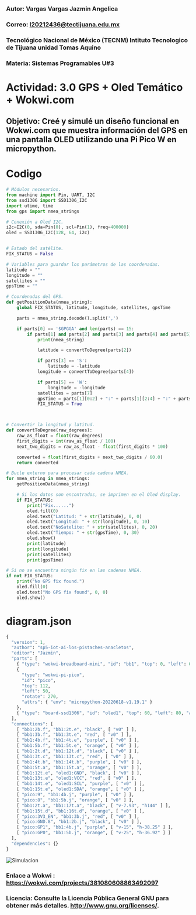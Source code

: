 ### Autor:    Vargas Vargas Jazmin Angelica 
### Correo:   l20212436@tectijuana.edu.mx
### Tecnológico Nacional de México (TECNM)  Intituto Tecnologico de Tijuana unidad Tomas Aquino
### Materia:  Sistemas Programables U#3
# Actividad: 3.0 GPS + Oled Temático + Wokwi.com
## Objetivo: Creé y simulé un diseño funcional en Wokwi.com que muestra información del GPS en una pantalla OLED utilizando una Pi Pico W en micropython.

# Codigo 

```python
# Módulos necesarios.
from machine import Pin, UART, I2C
from ssd1306 import SSD1306_I2C
import utime, time
from gps import nmea_strings

# Conexión a Oled I2C.
i2c=I2C(0, sda=Pin(0), scl=Pin(1), freq=400000)
oled = SSD1306_I2C(128, 64, i2c)


# Estado del satélite.
FIX_STATUS = False

# Variables para guardar los parámetros de las coordenadas.
latitude = ""
longitude = ""
satellites = ""
gpsTime = ""

# Coordenadas del GPS.
def getPositionData(nmea_string):
    global FIX_STATUS, latitude, longitude, satellites, gpsTime

    parts = nmea_string.decode().split(',')

    if parts[0] == '$GPGGA' and len(parts) == 15:
        if parts[1] and parts[2] and parts[3] and parts[4] and parts[5] and parts[6] and parts[7]:
            print(nmea_string)

            latitude = convertToDegree(parts[2])

            if parts[3] == 'S':
                latitude = -latitude
            longitude = convertToDegree(parts[4])

            if parts[5] == 'W':
                longitude = -longitude
            satellites = parts[7]
            gpsTime = parts[1][0:2] + ":" + parts[1][2:4] + ":" + parts[1][4:6]
            FIX_STATUS = True



# Convertir la longitud y latitud.
def convertToDegree(raw_degrees):
    raw_as_float = float(raw_degrees)
    first_digits = int(raw_as_float / 100)
    next_two_digits = raw_as_float - float(first_digits * 100)

    converted = float(first_digits + next_two_digits / 60.0)
    return converted

# Bucle externo para procesar cada cadena NMEA.
for nmea_string in nmea_strings:
    getPositionData(nmea_string)

    # Si los datos son encontrados, se imprimen en el Oled display.
    if FIX_STATUS:
        print("Fix......")
        oled.fill(0)
        oled.text("Latitud: " + str(latitude), 0, 0)
        oled.text("Longitud: " + str(longitude), 0, 10)
        oled.text("NoSatelite: " + str(satellites), 0, 20)
        oled.text("Tiempo: " + str(gpsTime), 0, 30)
        oled.show()
        print(latitude)
        print(longitude)
        print(satellites)
        print(gpsTime)

# Si no se encuentra ningún fix en las cadenas NMEA.
if not FIX_STATUS:
    print("No GPS fix found.")
    oled.fill(0)
    oled.text("No GPS fix found", 0, 0)
    oled.show()
```
# diagram.json
```python
{
  "version": 1,
  "author": "sp5-iot-ai-los-pistaches-anacletos",
  "editor": "Jazmin",
  "parts": [
    { "type": "wokwi-breadboard-mini", "id": "bb1", "top": 0, "left": 0, "attrs": {} },
    {
      "type": "wokwi-pi-pico",
      "id": "pico",
      "top": 112,
      "left": 50,
      "rotate": 270,
      "attrs": { "env": "micropython-20220618-v1.19.1" }
    },
    { "type": "board-ssd1306", "id": "oled1", "top": 60, "left": 80, "attrs": {} }
  ],
  "connections": [
    [ "bb1:2b.f", "bb1:2t.e", "black", [ "v0" ] ],
    [ "bb1:3b.f", "bb1:3t.e", "red", [ "v0" ] ],
    [ "bb1:4b.f", "bb1:4t.e", "purple", [ "v0" ] ],
    [ "bb1:5b.f", "bb1:5t.e", "orange", [ "v0" ] ],
    [ "bb1:2t.d", "bb1:12t.d", "black", [ "v0" ] ],
    [ "bb1:3t.c", "bb1:13t.c", "red", [ "v0" ] ],
    [ "bb1:4t.b", "bb1:14t.b", "purple", [ "v0" ] ],
    [ "bb1:5t.a", "bb1:15t.a", "orange", [ "v0" ] ],
    [ "bb1:12t.e", "oled1:GND", "black", [ "v0" ] ],
    [ "bb1:13t.e", "oled1:VCC", "red", [ "v0" ] ],
    [ "bb1:14t.e", "oled1:SCL", "purple", [ "v0" ] ],
    [ "bb1:15t.e", "oled1:SDA", "orange", [ "v0" ] ],
    [ "pico:9", "bb1:4b.j", "purple", [ "v0" ] ],
    [ "pico:8", "bb1:5b.j", "orange", [ "v0" ] ],
    [ "bb1:2t.a", "bb1:17t.a", "black", [ "v-7.93", "h144" ] ],
    [ "bb1:15t.d", "bb1:16t.d", "orange", [ "v0" ] ],
    [ "pico:3V3_EN", "bb1:3b.j", "red", [ "v0" ] ],
    [ "pico:GND.8", "bb1:2b.j", "black", [ "v0" ] ],
    [ "pico:GP1", "bb1:4b.j", "purple", [ "v-15", "h-38.25" ] ],
    [ "pico:GP0", "bb1:5b.j", "orange", [ "v-25", "h-36.92" ] ]
  ],
  "dependencies": {}
}
```

![Simulacion](https://github.com/JAZMIN2021/EquipoSP/assets/79472215/dcf77df2-e970-4445-b546-e21a8df1d5d9)



### Enlace a Wokwi : https://wokwi.com/projects/381080608863492097
### Licencia: Consulte la Licencia Pública General GNU para obtener más detalles. <http://www.gnu.org/licenses/>.
